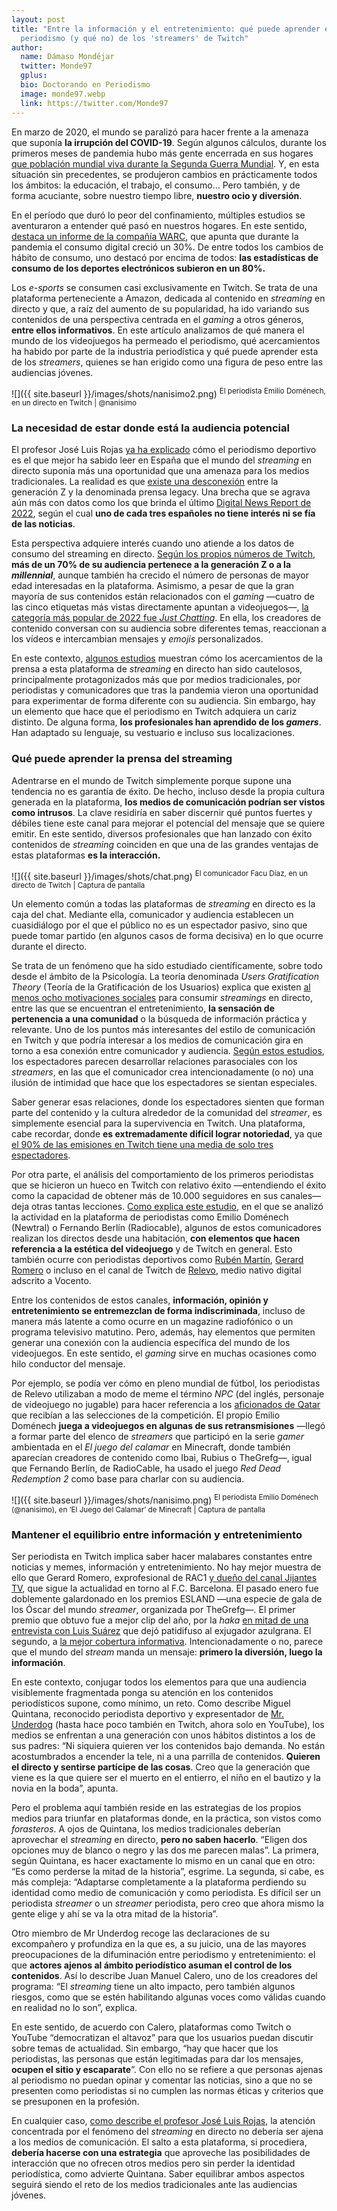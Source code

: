 ```yaml
---
layout: post
title: "Entre la información y el entretenimiento: qué puede aprender el
  periodismo (y qué no) de los 'streamers' de Twitch"
author:
  name: Dámaso Mondéjar
  twitter: Monde97
  gplus:  
  bio: Doctorando en Periodismo
  image: monde97.webp
  link: https://twitter.com/Monde97
---
```

En marzo de 2020, el mundo se paralizó para hacer frente a la amenaza que suponía **la irrupción del COVID-19**. Según algunos cálculos, durante los primeros meses de pandemia hubo más gente encerrada en sus hogares [que población mundial viva durante la Segunda Guerra Mundial](https://www.sciencedirect.com/science/article/pii/S259029112100022X). Y, en esta situación sin precedentes, se produjeron cambios en prácticamente todos los ámbitos: la educación, el trabajo, el consumo… Pero también, y de forma acuciante, sobre nuestro tiempo libre, **nuestro ocio y diversión**.

En el período que duró lo peor del confinamiento, múltiples estudios se aventuraron a entender qué pasó en nuestros hogares. En este sentido, [destaca un informe de la compañía WARC](https://www.warc.com/newsandopinion/opinion/covid-19-causes-digital-consumption-to-rise-by-over-30-forming-new-and-lasting-consumer-habits/en-gb/4209), que apunta que durante la pandemia el consumo digital creció un 30%. De entre todos los cambios de hábito de consumo, uno destacó por encima de todos: **las estadísticas de consumo de los deportes electrónicos subieron en un 80%.** 

Los *e-sports* se consumen casi exclusivamente en Twitch. Se trata de una plataforma perteneciente a Amazon, dedicada al contenido en *streaming* en directo y que, a raíz del aumento de su popularidad, ha ido variando sus contenidos de una perspectiva centrada en el *gaming*  a otros géneros, **entre ellos informativos**. En este artículo analizamos de qué manera el mundo de los videojuegos ha permeado el periodismo, qué acercamientos ha habido por parte de la industria periodística y qué puede aprender esta de los *streamers*, quienes se han erigido como una figura de peso entre las audiencias jóvenes. 

![]({{ site.baseurl }}/images/shots/nanisimo2.png)
<sup>El periodista Emilio Doménech, en un directo en Twitch | @nanisimo

### La necesidad de estar donde está la audiencia potencial

El profesor José Luis Rojas [ya ha explicado](https://mip.umh.es/blog/2022/11/08/twitch-y-la-expansion-del-periodismo-deportivo-ante-el-mundial-de-qatar/) cómo el periodismo deportivo es el que mejor ha sabido leer en España que el mundo del *streaming* en directo suponía más una oportunidad que una amenaza para los medios tradicionales. La realidad es que [existe una desconexión](https://reutersinstitute.politics.ox.ac.uk/digital-news-report/2022/young-audiences-news-media) entre la generación Z y la denominada prensa legacy. Una brecha que se agrava aún más con datos como los que brinda el último [Digital News Report de 2022](https://www.digitalnewsreport.es/author/alfvara/), según el cual **uno de cada tres españoles no tiene interés ni se fía de las noticias**.

Esta perspectiva adquiere interés cuando uno atiende a los datos de consumo del streaming en directo. [Según los propios números de Twitch](https://twitchadvertising.tv/audience/), **más de un 70% de su audiencia pertenece a la generación Z o a la *millennial***, aunque también ha crecido el número de personas de mayor edad interesadas en la plataforma. Asimismo, a pesar de que la gran mayoría de sus contenidos están relacionados con el *gaming* —cuatro de las cinco etiquetas más vistas directamente apuntan a videojuegos—, [la categoría más popular de 2022 fue *Just Chatting*](https://sullygnome.com/games/365/watched). En ella, los creadores de contenido conversan con su audiencia sobre diferentes temas, reaccionan a los vídeos e intercambian mensajes y *emojis* personalizados. 

<div class="flourish-embed flourish-chart" data-src="visualisation/12498776"><script src="https://public.flourish.studio/resources/embed.js"></script></div>

En este contexto, [algunos estudios](https://ddd.uab.cat/pub/analisi/analisi_a2022v66/analisi_a2022v66p45.pdf) muestran cómo los acercamientos de la prensa a esta plataforma de *streaming* en directo han sido cautelosos, principalmente protagonizados más que por medios tradicionales, por periodistas y comunicadores que tras la pandemia vieron una oportunidad para experimentar de forma diferente con su audiencia. Sin embargo, hay un elemento que hace que el periodismo en Twitch adquiera un cariz distinto. De alguna forma, **los profesionales han aprendido de los *gamers***. Han adaptado su lenguaje, su vestuario e incluso sus localizaciones. 

### Qué puede aprender la prensa del streaming

Adentrarse en el mundo de Twitch simplemente porque supone una tendencia no es garantía de éxito. De hecho, incluso desde la propia cultura generada en la plataforma, **los medios de comunicación podrían ser vistos como intrusos**.  La clave residiría en saber discernir qué puntos fuertes y débiles tiene este canal para mejorar el potencial del mensaje que se quiere emitir. En este sentido, diversos profesionales que han lanzado con éxito contenidos de *streaming* coinciden en que una de las grandes ventajas de estas plataformas **es la interacción.**

![]({{ site.baseurl }}/images/shots/chat.png)
<sup>El comunicador Facu Díaz, en un directo de Twitch | Captura de pantalla

Un elemento común a todas las plataformas de *streaming* en directo es la caja del chat. Mediante ella, comunicador y audiencia establecen un cuasidiálogo por el que el público no es un espectador pasivo, sino que puede tomar partido (en algunos casos de forma decisiva) en lo que ocurre durante el directo. 

Se trata de un fenómeno que ha sido estudiado científicamente, sobre todo desde el ámbito de la Psicología. La teoría denominada *Users Gratification Theory* (Teoría de la Gratificación de los Usuarios) explica que existen [al menos ocho motivaciones sociales](https://www.sciencedirect.com/science/article/abs/pii/S0747563218300712) para consumir *streamings* en directo, entre las que se encuentran el entretenimiento, **la sensación de pertenencia a una comunidad** o la búsqueda de información práctica y relevante. Uno de los puntos más interesantes del estilo de comunicación en Twitch y que podría interesar a los medios de comunicación gira en torno a esa conexión entre comunicador y audiencia. [Según estos estudios](https://dl.acm.org/doi/abs/10.1145/3311350.3347160), los espectadores parecen desarrollar relaciones parasociales con los *streamers*, en las que el comunicador crea intencionadamente (o no) una ilusión de intimidad que hace que los espectadores se sientan especiales. 

Saber generar esas relaciones, donde los espectadores sienten que forman parte del contenido y la cultura alrededor de la comunidad del *streamer*, es simplemente esencial para la supervivencia en Twitch. Una plataforma, cabe recordar, donde **es extremadamente difícil lograr notoriedad**, ya que [el 90% de las emisiones en Twitch tiene una media de solo tres espectadores](https://twitter.com/karjona/status/1368701114716196867?s=20&t=v5MUEkAZLCQFTfP_rD318A). 

Por otra parte, el análisis del comportamiento de los primeros periodistas que se hicieron un hueco en Twitch con relativo éxito —entendiendo el éxito como la capacidad de obtener más de 10.000 seguidores en sus canales—  deja otras tantas lecciones. [Como explica este estudio](https://ddd.uab.cat/pub/analisi/analisi_a2022v66/analisi_a2022v66p45.pdf), en el que se analizó la actividad en la plataforma de periodistas como Emilio Doménech (Newtral) o Fernando Berlín (Radiocable), algunos de estos comunicadores realizan los directos desde una habitación, **con elementos que hacen referencia a la estética del videojuego** y de Twitch en general. Esto también ocurre con periodistas deportivos como [Rubén Martín](https://www.twitch.tv/rubenmartinweb), [Gerard Romero](https://www.twitch.tv/gerardromero?lang=es) o incluso en el canal de Twitch de [Relevo](https://www.twitch.tv/relevo_deportes), medio nativo digital adscrito a Vocento.

Entre los contenidos de estos canales, **información, opinión y entretenimiento se entremezclan de forma indiscriminada**, incluso de manera más latente a como ocurre en un magazine radiofónico o un programa televisivo matutino. Pero, además, hay elementos que permiten generar una conexión con la audiencia específica del mundo de los videojuegos. En este sentido, el *gaming* sirve en muchas ocasiones como hilo conductor del mensaje. 

Por ejemplo, se podía ver cómo en pleno mundial de fútbol, los periodistas de Relevo utilizaban a modo de meme el término *NPC* (del inglés, personaje de videojuego no jugable) para hacer referencia a los [aficionados de Qatar](https://www.relevo.com/futbol/mundial-masculino/comite-supremo-sobre-fake-fans-20221116132755-nt.html) que recibían a las selecciones de la competición. El propio Emilio Doménech **juega a videojuegos en algunas de sus retransmisiones** —llegó a formar parte del elenco de *streamers* que participó en la serie *gamer* ambientada en el *El juego del calamar* en Minecraft, donde también aparecían creadores de contenido como Ibai, Rubius o TheGrefg—, igual que Fernando Berlín, de RadioCable, ha usado el juego *Red Dead Redemption 2* como base para charlar con su audiencia.

![]({{ site.baseurl }}/images/shots/nanisimo.png)
<sup>El periodista Emilio Doménech (@nanisimo), en ‘El Juego del Calamar’ de Minecraft | Captura de pantalla

### Mantener el equilibrio entre información y entretenimiento

Ser periodista en Twitch implica saber hacer malabares constantes entre noticias y memes, información y entretenimiento. No hay mejor muestra de ello que Gerard Romero, exprofesional de RAC1 [y dueño del canal Jijantes TV](https://jijantes.com/twitch/), que sigue la actualidad en torno al F.C. Barcelona. El pasado enero fue doblemente galardonado en los premios ESLAND —una especie de gala de los Óscar del mundo *streamer*, organizada por TheGrefg—. El primer premio que obtuvo fue a mejor clip del año, por la *haka* [en mitad de una entrevista con Luis Suárez](https://www.youtube.com/watch?v=NpVUN2d_QvA) que dejó patidifuso al exjugador azulgrana. El segundo, a [la mejor cobertura informativa](https://twitter.com/InfoSTREMS/status/1619810136973000704?ref_src=twsrc%5Etfw). Intencionadamente o no, parece que el mundo del *stream* manda un mensaje: **primero la diversión, luego la información**.

En este contexto, conjugar todos los elementos para que una audiencia visiblemente fragmentada ponga su atención en los contenidos periodísticos supone, como mínimo, un reto. Como describe Miguel Quintana, reconocido periodista deportivo y expresentador de [Mr. Underdog](https://www.youtube.com/channel/UC0RDNDNPRABHMxp9WBG4cqg) (hasta hace poco también en Twitch, ahora solo en YouTube), los medios se enfrentan a una generación con unos hábitos distintos a los de sus padres: “Ni siquiera quieren ver los contenidos bajo demanda. No están acostumbrados a encender la tele, ni a una parrilla de contenidos. **Quieren el directo y sentirse partícipe de las cosas**. Creo que la generación que viene es la que quiere ser el muerto en el entierro, el niño en el bautizo y la novia en la boda”, apunta.

Pero el problema aquí también reside en las estrategias de los propios medios para triunfar en plataformas donde, en la práctica, son vistos como *forasteros*. A ojos de Quintana, los medios tradicionales deberían aprovechar el *streaming* en directo, **pero no saben hacerlo**. “Eligen dos opciones muy de blanco o negro y las dos me parecen malas”. La primera, según Quintana, es hacer exactamente lo mismo en un canal que en otro: “Es como perderse la mitad de la historia”, esgrime. La segunda, si cabe, es más compleja: “Adaptarse completamente a la plataforma perdiendo su identidad como medio de comunicación y como periodista. Es difícil ser un periodista *streamer* o un *streamer* periodista, pero creo que ahora mismo la gente elige y ahí se va la otra mitad de la historia”.

Otro miembro de Mr Underdog recoge las declaraciones de su excompañero y profundiza en la que es, a su juicio, una de las mayores preocupaciones de la difuminación entre periodismo y entretenimiento: el que **actores ajenos al ámbito periodístico asuman el control de los contenidos**. Así lo describe Juan Manuel Calero, uno de los creadores del programa: “El *streaming* tiene un alto impacto, pero también algunos riesgos, como que se estén habilitando algunas voces como válidas cuando en realidad no lo son”, explica.

En este sentido, de acuerdo con Calero, plataformas como Twitch o YouTube “democratizan el altavoz” para que los usuarios puedan discutir sobre temas de actualidad. Sin embargo, “hay que hacer que los periodistas, las personas que están legitimadas para dar los mensajes, **ocupen el sitio y escaparate**”. Con ello no se refiere a que personas ajenas al periodismo no puedan opinar y comentar las noticias, sino a que no se presenten como periodistas si no cumplen las normas éticas y criterios que se presuponen en la profesión. 

En cualquier caso, [como describe el profesor José Luis Rojas](https://mip.umh.es/blog/2022/11/08/twitch-y-la-expansion-del-periodismo-deportivo-ante-el-mundial-de-qatar/), la atención concentrada por el fenómeno del *streaming* en directo no debería ser ajena a los medios de comunicación. El salto a esta plataforma, si procediera, **debería hacerse con una estrategia** que aproveche las posibilidades de interacción que no ofrecen otros medios pero sin perder la identidad periodística, como advierte Quintana. Saber equilibrar ambos aspectos seguirá siendo el reto de los medios tradicionales ante las audiencias jóvenes.